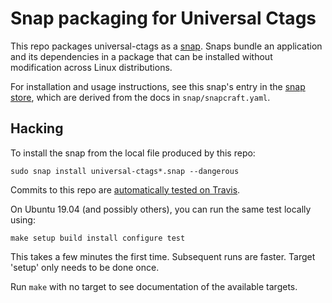 Snap packaging for Universal Ctags
==================================

This repo packages universal-ctags as a [snap](https://snapcraft.io/docs).
Snaps bundle an application and its dependencies in a package that can be
installed without modification across Linux distributions.

For installation and usage instructions, see this snap's entry in the
[snap store](https://snapcraft.io/universal-ctags),
which are derived from the docs in `snap/snapcraft.yaml`.

Hacking
-------

To install the snap from the local file produced by this repo:

    sudo snap install universal-ctags*.snap --dangerous

Commits to this repo are [automatically tested on Travis](https://travis-ci.org/universal-ctags/ctags-snap).

On Ubuntu 19.04 (and possibly others), you can run the same test locally using:

    make setup build install configure test

This takes a few minutes the first time.
Subsequent runs are faster.
Target 'setup' only needs to be done once.

Run `make` with no target to see documentation of the available targets.

